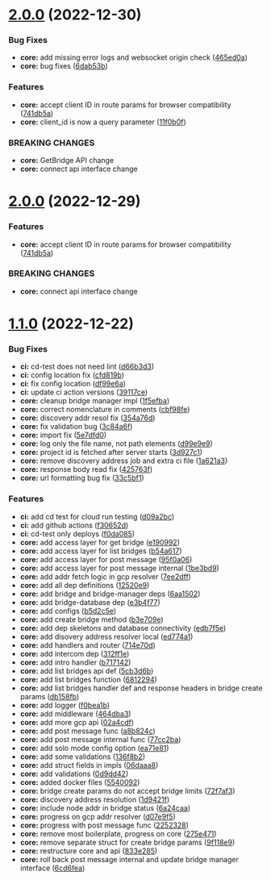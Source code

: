 # [2.0.0](https://github.com/shivanshkc/rosenbridge/compare/v1.1.0...v2.0.0) (2022-12-30)


### Bug Fixes

* **core:** add missing error logs and websocket origin check ([465ed0a](https://github.com/shivanshkc/rosenbridge/commit/465ed0af4460cfb16d5feb51e8b6ed6c3acbfa6f))
* **core:** bug fixes ([6dab53b](https://github.com/shivanshkc/rosenbridge/commit/6dab53bfac8d35d41c7b5115e08cbb70b83dc50b))


### Features

* **core:** accept client ID in route params for browser compatibility ([741db5a](https://github.com/shivanshkc/rosenbridge/commit/741db5adbd6eb99b5b96af8cb261f949b0fc71f9))
* **core:** client_id is now a query parameter ([11f0b0f](https://github.com/shivanshkc/rosenbridge/commit/11f0b0fb75e4700152b54d3a960f4086c70a084b))


### BREAKING CHANGES

* **core:** GetBridge API change
* **core:** connect api interface change

# [2.0.0](https://github.com/shivanshkc/rosenbridge/compare/v1.1.0...v2.0.0) (2022-12-29)


### Features

* **core:** accept client ID in route params for browser compatibility ([741db5a](https://github.com/shivanshkc/rosenbridge/commit/741db5adbd6eb99b5b96af8cb261f949b0fc71f9))


### BREAKING CHANGES

* **core:** connect api interface change

# [1.1.0](https://github.com/shivanshkc/rosenbridge/compare/v1.0.1...v1.1.0) (2022-12-22)


### Bug Fixes

* **ci:** cd-test does not need lint ([d66b3d3](https://github.com/shivanshkc/rosenbridge/commit/d66b3d32918e3480993f787618ee45b808945c9b))
* **ci:** config location fix ([cfd819b](https://github.com/shivanshkc/rosenbridge/commit/cfd819b0e60d57f5ffbcfb8b3153676da86912bf))
* **ci:** fix config location ([df99e6a](https://github.com/shivanshkc/rosenbridge/commit/df99e6a8beb8fcbecbe50a57edd456d6eff99bbe))
* **ci:** update ci action versions ([39117ce](https://github.com/shivanshkc/rosenbridge/commit/39117cefaf66e21fb276e20b16f54c0dd32e42bc))
* **core:** cleanup bridge manager impl ([1f5efba](https://github.com/shivanshkc/rosenbridge/commit/1f5efba67bf04bac023c60a543cf9e0590cecc31))
* **core:** correct nomenclature in comments ([cbf98fe](https://github.com/shivanshkc/rosenbridge/commit/cbf98fedf23b6af98cc4fcca0b9165e3142d3485))
* **core:** discovery addr resol fix ([354a76d](https://github.com/shivanshkc/rosenbridge/commit/354a76d31e062e51e284dbeac3aa95559b9cb49c))
* **core:** fix validation bug ([3c84a6f](https://github.com/shivanshkc/rosenbridge/commit/3c84a6f4873dae984fc289be067b50c56974de6a))
* **core:** import fix ([5e7dfd0](https://github.com/shivanshkc/rosenbridge/commit/5e7dfd01ebb2fae6dcec13260ee4d9e1362f8029))
* **core:** log only the file name, not path elements ([d99e9e9](https://github.com/shivanshkc/rosenbridge/commit/d99e9e9216ebd29494fafa36c520392363fb5d67))
* **core:** project id is fetched after server starts ([3d927c1](https://github.com/shivanshkc/rosenbridge/commit/3d927c19a3db391ed02776c578ab19496554bb16))
* **core:** remove discovery address job and extra ci file ([1a621a3](https://github.com/shivanshkc/rosenbridge/commit/1a621a31438c3188fe0dc563aac2a14ffd267527))
* **core:** response body read fix ([425763f](https://github.com/shivanshkc/rosenbridge/commit/425763f03add5d98d14b603de7ef961e7594e8c1))
* **core:** url formatting bug fix ([33c5bf1](https://github.com/shivanshkc/rosenbridge/commit/33c5bf164e0bce772a7d13c0c27437c8c5e2301e))


### Features

* **ci:** add cd test for cloud run testing ([d09a2bc](https://github.com/shivanshkc/rosenbridge/commit/d09a2bc472feb02a434b243e9e3f7cf181c0c189))
* **ci:** add github actions ([f30652d](https://github.com/shivanshkc/rosenbridge/commit/f30652da3945dffc793466eab2f5c2fa44d8c6bc))
* **ci:** cd-test only deploys ([f0da085](https://github.com/shivanshkc/rosenbridge/commit/f0da08543f4fa10c28684e77bd23bffe53444adb))
* **core:** add access layer for get bridge ([e190992](https://github.com/shivanshkc/rosenbridge/commit/e1909921425f57c10bbfcf004a143c2b3e96017b))
* **core:** add access layer for list bridges ([b54a617](https://github.com/shivanshkc/rosenbridge/commit/b54a6173bdcdab2146ff4ae181b09e24eb500b8c))
* **core:** add access layer for post message ([95f0a06](https://github.com/shivanshkc/rosenbridge/commit/95f0a064baa890297479cb2fc72a84e1d4b974a1))
* **core:** add access layer for post message internal ([1be3bd9](https://github.com/shivanshkc/rosenbridge/commit/1be3bd9a306f21fdfc66a5de127b5e77a719e0f4))
* **core:** add addr fetch logic in gcp resolver ([7ee2dff](https://github.com/shivanshkc/rosenbridge/commit/7ee2dff3de57448d85e2753eaad2f2b8ffdd907f))
* **core:** add all dep definitions ([12520e9](https://github.com/shivanshkc/rosenbridge/commit/12520e933df3e99e095c8997aa8ec762d7692cb3))
* **core:** add bridge and bridge-manager deps ([6aa1502](https://github.com/shivanshkc/rosenbridge/commit/6aa150213643af5ba6ebf987e6be515f78fc357c))
* **core:** add bridge-database dep ([e3b4f77](https://github.com/shivanshkc/rosenbridge/commit/e3b4f777c3be3fbc07a072b70b32cc92b6156c4f))
* **core:** add configs ([b5d2c5e](https://github.com/shivanshkc/rosenbridge/commit/b5d2c5eaf2c07c74f1892e454b170274a00a3260))
* **core:** add create bridge method ([b3e709e](https://github.com/shivanshkc/rosenbridge/commit/b3e709e61f6ed47ecb586282e69fb54b19827c60))
* **core:** add dep skeletons and database connectivity ([edb7f5e](https://github.com/shivanshkc/rosenbridge/commit/edb7f5ededf49fde993cb3cfcec1ae7a85907e75))
* **core:** add disovery address resolver local ([ed774a1](https://github.com/shivanshkc/rosenbridge/commit/ed774a113d8f8e0587a766872efb3f59532fdee8))
* **core:** add handlers and router ([714e70d](https://github.com/shivanshkc/rosenbridge/commit/714e70dbd6bbb62f896405765a787c9eb9e10d8f))
* **core:** add intercom dep ([312ff1e](https://github.com/shivanshkc/rosenbridge/commit/312ff1e9bc8e110dda85d5c4cfbd26efda9bf35e))
* **core:** add intro handler ([b717142](https://github.com/shivanshkc/rosenbridge/commit/b717142fb336e15ab084e95b00f5b01a9846c37f))
* **core:** add list bridges api def ([5cb3d6b](https://github.com/shivanshkc/rosenbridge/commit/5cb3d6bf2ef06f31fec67cb098116fe8012a4b37))
* **core:** add list bridges function ([6812294](https://github.com/shivanshkc/rosenbridge/commit/6812294375e42d5deb0d0700d9d93a6fe39f884f))
* **core:** add list bridges handler def and response headers in bridge create params ([db158fb](https://github.com/shivanshkc/rosenbridge/commit/db158fb8a36df766c4e10554661a49f4dc621728))
* **core:** add logger ([f0bea1b](https://github.com/shivanshkc/rosenbridge/commit/f0bea1b5ec1d5515711af84678930c0a7bc13929))
* **core:** add middleware ([464dba3](https://github.com/shivanshkc/rosenbridge/commit/464dba31dc80d0a98f8e5112a4c6bdef1552655f))
* **core:** add more gcp api ([02a4cdf](https://github.com/shivanshkc/rosenbridge/commit/02a4cdfc2a51a849d67281899d512846b238abc6))
* **core:** add post message func ([a8b824c](https://github.com/shivanshkc/rosenbridge/commit/a8b824c4af453eadd840e24413bc85c28e15461a))
* **core:** add post message internal func ([77cc2ba](https://github.com/shivanshkc/rosenbridge/commit/77cc2ba5863260872394828fd632acf43903e135))
* **core:** add solo mode config option ([ea71e81](https://github.com/shivanshkc/rosenbridge/commit/ea71e813a4a004dcf8946ca8c392552c8e12d8cd))
* **core:** add some validations ([136f8b2](https://github.com/shivanshkc/rosenbridge/commit/136f8b29993565717f948ef85a34e6c5ae5aead1))
* **core:** add struct fields in impls ([06daaa8](https://github.com/shivanshkc/rosenbridge/commit/06daaa86a0b052c695932f7438cc1172e46b3862))
* **core:** add validations ([0d9dd42](https://github.com/shivanshkc/rosenbridge/commit/0d9dd42e0cdaf0fb3ce30a885f814f9226fcbad5))
* **core:** added docker files ([5540092](https://github.com/shivanshkc/rosenbridge/commit/5540092e65be175027c8e23360b2ede563dfb23e))
* **core:** bridge create params do not accept bridge limits ([72f7af3](https://github.com/shivanshkc/rosenbridge/commit/72f7af3e4a0a24d60442285ec15f4f3ce0814b71))
* **core:** discovery address resolution ([1d9421f](https://github.com/shivanshkc/rosenbridge/commit/1d9421ff7ad42f0bd14146917f1aa6e44cd2eae0))
* **core:** include node addr in bridge status ([6a24caa](https://github.com/shivanshkc/rosenbridge/commit/6a24caa9d14034993b5787c3a550f22febbb8b9d))
* **core:** progress on gcp addr resolver ([d07e9f5](https://github.com/shivanshkc/rosenbridge/commit/d07e9f56dd4385eae3153980d21e1bf43fdb13af))
* **core:** progress with post message func ([2252328](https://github.com/shivanshkc/rosenbridge/commit/225232812077bcffe6dbdf0da8f80d3c90d9ed45))
* **core:** remove most boilerplate, progress on core ([275e471](https://github.com/shivanshkc/rosenbridge/commit/275e47171d56a205c8578d82e1010697c9461709))
* **core:** remove separate struct for create bridge params ([9f118e9](https://github.com/shivanshkc/rosenbridge/commit/9f118e97dad39121052c0baa48fdf864328a3d64))
* **core:** restructure core and api ([833e285](https://github.com/shivanshkc/rosenbridge/commit/833e285c1f88f31cbb7a39d1ce5db6841e8429a4))
* **core:** roll back post message internal and update bridge manager interface ([6cd6fea](https://github.com/shivanshkc/rosenbridge/commit/6cd6fea939ba1353a6cdd9ac20caa4c56e35c47e))
